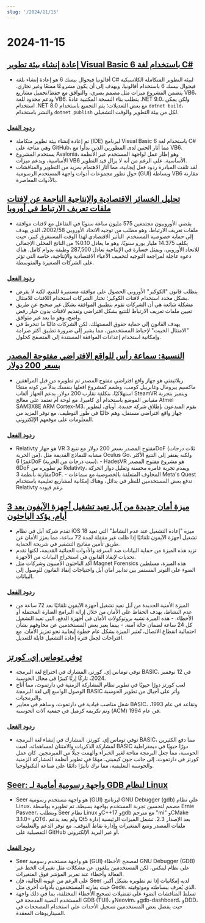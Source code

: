 ```yaml
---
slug: '/2024/11/15'
---
```


# 2024-11-15

## [إعادة إنشاء بيئة تطوير Visual Basic 6 باستخدام لغة C#](https://github.com/BAndysc/AvaloniaVisualBasic6)

- أفالونيا فيجوال بيسك 6 هو إعادة إنشاء بلغة C# لبيئة التطوير المتكاملة الكلاسيكية فيجوال بيسك 6 باستخدام أفالونيا، ويهدف إلى أن يكون مشروعًا ممتعًا وغير تجاري. يتضمن المشروع ميزات مثل مصمم بصري، والتوافق مع حفظ/تحميل مشاريع VB6، ودعم محدود للغة VB6. يتطلب بناء النسخة المكتبية عادةً .NET 9.0، ولكن يمكن استخدام .NET 8.0 مع بعض التعديلات؛ يتم التجميع باستخدام `dotnet build`، والنشر باستخدام `dotnet publish` لكل من بيئة التطوير والوقت التشغيلي.

### [ردود الفعل](https://news.ycombinator.com/item?id=42141587)

- تم إعادة إنشاء بيئة تطوير متكاملة (IDE) لبرنامج Visual Basic 6 باستخدام لغة C# وهي متاحة على GitHub، مما أثار الحنين لدى المطورين الذين بدأوا مع VB6.
- يستخدم المشروع Avalonia، وهو إطار عمل لواجهة المستخدم عبر الأنظمة الأساسية، ويدعم ميزات VB6 الأساسية، على الرغم من أنه لا يزال قيد التطوير.
- لقد تلقت المبادرة ردود فعل إيجابية، مما أثار الاهتمام بمزيد من التطوير والمناقشات حول تطور مجموعات أدوات واجهة المستخدم الرسومية (GUI) وبساطة VB6 مقارنة بالأدوات المعاصرة.

## [تحليل الخسائر الاقتصادية والإنتاجية الناجمة عن لافتات ملفات تعريف الارتباط في أوروبا](https://legiscope.com/blog/hidden-productivity-drain-cookie-banners.html)

- يقضي الأوروبيون مجتمعين 575 مليون ساعة سنويًا في التفاعل مع لافتات موافقة ملفات تعريف الارتباط، وهو مطلب من توجيه الاتحاد الأوروبي 2002/58، الذي يهدف إلى حماية خصوصية المستخدم. التأثير الاقتصادي لهذا الوقت المستغرق كبير، حيث يكلف 14.375 مليار يورو سنويًا، وهو ما يعادل 0.10% من الناتج المحلي الإجمالي للاتحاد الأوروبي، ويمثل خسارة في الإنتاجية تعادل 287,500 وظيفة بدوام كامل. هناك دعوة عاجلة لمراجعة التوجيه لتخفيف الأعباء الاقتصادية والإنتاجية، خاصة التي تؤثر على الشركات الصغيرة والمتوسطة.

### [ردود الفعل](https://news.ycombinator.com/item?id=42141843)

- يتطلب قانون "الكوكيز" الأوروبي الحصول على موافقة مستنيرة للتتبع، لكنه لا يفرض بشكل محدد استخدام لافتات الكوكيز؛ تختار الشركات استخدام اللافتات للامتثال.
- مشكلة شائعة هي أن الشركات تقوم بتطبيق الموافقة بشكل غير صحيح عن طريق تعيين ملفات تعريف الارتباط للتتبع بشكل افتراضي وتقديم لافتات بدون خيار رفض واضح، وهو ما يعد غير متوافق.
- يهدف القانون إلى حماية حقوق المستهلك، لكن الشركات غالبًا ما تنخرط في "الامتثال الخبيث" لإحباط المستخدمين، مما يشير إلى ضرورة تطبيق أكثر صرامة وإمكانية استخدام إعدادات الموافقة المستندة إلى المتصفح كحلول.

## [النسبية: سماعة رأس للواقع الافتراضي مفتوحة المصدر بسعر 200 دولار](https://www.relativty.com/)

- ريلاتيفتي هو جهاز واقع افتراضي مفتوح المصدر تم تطويره من قبل المراهقين ماكسيم بيرومال وغابرييل كومب، وصُمم كمشروع افعلها بنفسك بدلاً من كونه منتجًا استهلاكيًا، بتكلفة تقارب 200 دولار. يدعم الجهاز ألعاب SteamVR ويتميز بتجربة مقياس الموضع باستخدام أي كاميرا، مع لوحة أم تعتمد على معالج Atmel SAM3X8E ARM Cortex-M3. يقوم المبدعون بإطلاق شركة جديدة، أوناي، لتطوير جهاز واقع افتراضي مستقل، وهم حاليًا في طور التوظيف، مع توفر المزيد من المعلومات على موقعهم الإلكتروني.

### [ردود الفعل](https://news.ycombinator.com/item?id=42143269)

- Relativty هو جهاز VR مفتوح المصدر بسعر 200 دولار مع تتبع 3DoF (ثلاث درجات من الحرية)، مشابه للنماذج القديمة مثل Oculus Go، ولكنه يفتقر إلى التتبع الأكثر غمرًا 6DoF (ست درجات من الحرية). - HadesVR هو مشروع مفتوح المصدر 6DoF تم تطويره من Relativty، ويقدم تجربة غامرة محسنة وتقليل دوار الحركة مقارنة بأنظمة 3DoF. - المخاوف المتعلقة بالخصوصية مع سماعات Meta's Quest تدفع بعض المستخدمين للنظر في بدائل، وهناك إمكانية لمشاريع تعليمية باستخدام Relativty رغم قيوده.

## [ميزة أمان جديدة من آبل تعيد تشغيل أجهزة الآيفون بعد 3 أيام، يؤكد الباحثون](https://techcrunch.com/2024/11/14/new-apple-security-feature-reboots-iphones-after-3-days-researchers-confirm/)

- تقدم شركة آبل في نظام iOS 18 ميزة "إعادة التشغيل عند عدم النشاط" التي تعيد تشغيل أجهزة الآيفون تلقائيًا إذا ظلت غير مقفلة لمدة 72 ساعة، مما يعزز الأمان عن طريق تأمين مفاتيح التشفير في شريحة الحماية.
- تزيد هذه الميزة من حماية البيانات ضد السرقة والأدوات الجنائية القديمة، لكنها تقدم تحديات لإنفاذ القانون في استخراج البيانات من الأجهزة.
- أكد الباحثون الأمنيون وشركات مثل Magnet Forensics هذه الميزة، مسلطين الضوء على التوتر المستمر بين تدابير أمان آبل واحتياجات إنفاذ القانون للوصول إلى البيانات.

### [ردود الفعل](https://news.ycombinator.com/item?id=42143265)

- الميزة الأمنية الجديدة من آبل تعيد تشغيل أجهزة الآيفون تلقائيًا بعد 72 ساعة من عدم النشاط، بهدف الحفاظ على الأمان من خلال إزالة البرامج الضارة المحتملة أو الأخطاء. - هذه الميزة تشبه بروتوكولات الأمان في أجهزة الدفع، التي تعيد التشغيل كل 24 ساعة لضمان حالة آمنة. - بينما يعبر بعض المستخدمين عن مخاوفهم بشأن احتمالية انقطاع الاتصال، تُعتبر الميزة بشكل عام خطوة إيجابية نحو تعزيز الأمان، مع اقتراحات لجعل فترة إعادة التشغيل قابلة للتعديل.

## [توفي توماس إي. كورتز](https://computerhistory.org/blog/in-memoriam-thomas-e-kurtz-1928-2024/)

- توفي توماس إي. كورتز، المشارك في اختراع لغة البرمجة BASIC، في 12 نوفمبر 2024، تاركًا إرثًا كبيرًا في مجال الحوسبة.
- لعب كورتز دورًا حيويًا في تطوير نظام المشاركة الزمنية في دارتموث، مما أتاح الوصول الواسع إلى لغة البرمجة BASIC وأثر على أجيال من تطوير الحوسبة والبرمجيات.
- شغل مناصب قيادية في دارتموث، وساهم في معايير BASIC، وتقاعد في عام 1993، وتم تكريمه كزميل في جمعية آلات الحوسبة (ACM) في عام 1994.

### [ردود الفعل](https://news.ycombinator.com/item?id=42141761)

- توفي توماس إي. كورتز، المشارك في إنشاء لغة البرمجة BASIC، مما دفع الكثيرين لمشاركة الذكريات والامتنان لمساهماته. لعبت BASIC دورًا حيويًا في ديمقراطية الحوسبة، مما جعل البرمجة متاحة لغير الخبراء وألهمت جيلًا من المبرمجين. كان عمل كورتز في دارتموث، إلى جانب جون كيميني، مهمًا في تطوير أنظمة المشاركة الزمنية والحوسبة التعليمية، مما ترك تأثيرًا دائمًا على صناعة التكنولوجيا.

## [Seer: واجهة رسومية أمامية لـ GDB لنظام Linux](https://github.com/epasveer/seer)

- Seer هو واجهة مستخدم رسومية (GUI) لبرنامج GNU Debugger (gdb) على نظام Linux، مصمم لتحسين تجربة المستخدم بواجهة بسيطة. تم تطويره بواسطة Ernie Pasveer، ويتطلب Seer نظام Linux وC++17 وgdb مع مترجم "mi" وCMake 3.1.0+ وQT6، ولم يعد يدعم Qt5 بعد الإصدار 2.3. تشمل الميزات الرئيسية إدارة ملفات المصدر وتتبع المتغيرات وإدارة نقاط التوقف، مع توفر الدعم والتعليمات التفصيلية على GitHub أو عبر البريد الإلكتروني.

### [ردود الفعل](https://news.ycombinator.com/item?id=42146338)

- Seer هو واجهة مستخدم رسومية (GUI) لمصحح الأخطاء GNU Debugger (GDB) على نظام لينكس، لكن المستخدمين يبلغون عن مشكلات مثل تغييرات الخط غير الفعالة وأخطاء عند تمرير المؤشر فوق المتغيرات.
- على الرغم من عيوبه الحالية، فإن Seer لديه إمكانيات إذا تم تطويره بشكل أكبر، حيث يقارنه المستخدمون بأدوات أخرى مثل Gede، الذي يُعرف ببساطته وموثوقيته.
- تسلط المناقشات الضوء على تفضيلات تصحيح الأخطاء المختلفة، بما في ذلك واجهة المستخدم النصية المدمجة في GDB (TUI)، وNeovim، وgdb-dashboard، وDDD، حيث يفضل بعض المستخدمين تسجيل الأحداث على استخدام المصححات في السيناريوهات المعقدة.

<head>
  <meta property="og:title" content="إعادة إنشاء بيئة تطوير Visual Basic 6 باستخدام لغة C#" />
  <meta property="og:type" content="website" />
  <meta property="og:image" content="https://og.cho.sh/api/og/?title=%D8%A5%D8%B9%D8%A7%D8%AF%D8%A9%20%D8%A5%D9%86%D8%B4%D8%A7%D8%A1%20%D8%A8%D9%8A%D8%A6%D8%A9%20%D8%AA%D8%B7%D9%88%D9%8A%D8%B1%20Visual%20Basic%206%20%D8%A8%D8%A7%D8%B3%D8%AA%D8%AE%D8%AF%D8%A7%D9%85%20%D9%84%D8%BA%D8%A9%20C%23&subheading=%D8%A7%D9%84%D8%AC%D9%85%D8%B9%D8%A9%D8%8C%20%D9%A1%D9%A5%20%D9%86%D9%88%D9%81%D9%85%D8%A8%D8%B1%20%D9%A2%D9%A0%D9%A2%D9%A4%3A%20%D9%85%D9%84%D8%AE%D8%B5%20%D8%A3%D8%AE%D8%A8%D8%A7%D8%B1%20%D8%A7%D9%84%D9%82%D8%B1%D8%A7%D8%B5%D9%86%D8%A9" />
</head>
